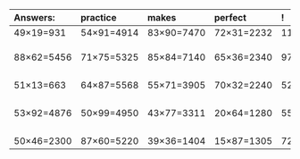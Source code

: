 | Answers: | practice | makes | perfect | ! |
| :--- | :--- | :--- | :--- | :--- |
| 49×19=931 | 54×91=4914 | 83×90=7470 | 72×31=2232 | 11×60=660 | 
|   |   |   |   |   | 
|   |   |   |   |   | 
|   |   |   |   |   | 
| 88×62=5456 | 71×75=5325 | 85×84=7140 | 65×36=2340 | 97×78=7566 | 
|   |   |   |   |   | 
|   |   |   |   |   | 
|   |   |   |   |   | 
|   |   |   |   |   | 
| 51×13=663 | 64×87=5568 | 55×71=3905 | 70×32=2240 | 52×70=3640 | 
|   |   |   |   |   | 
|   |   |   |   |   | 
|   |   |   |   |   | 
|   |   |   |   |   | 
| 53×92=4876 | 50×99=4950 | 43×77=3311 | 20×64=1280 | 55×19=1045 | 
|   |   |   |   |   | 
|   |   |   |   |   | 
|   |   |   |   |   | 
|   |   |   |   |   | 
| 50×46=2300 | 87×60=5220 | 39×36=1404 | 15×87=1305 | 72×48=3456 | 
